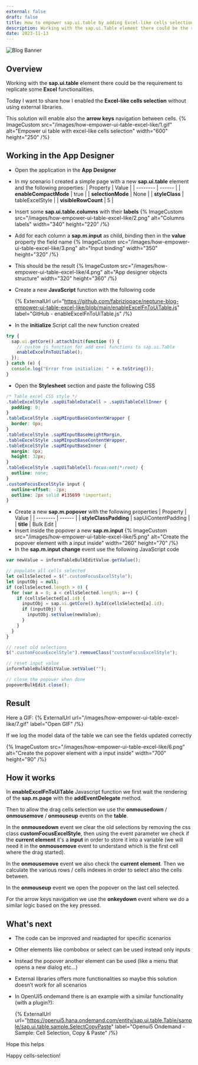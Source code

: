 ```yaml
---
external: false
draft: false
title: How to empower sap.ui.table by adding Excel-like cells selection and arrow keys navigation without external libraries
description: Working with the sap.ui.Table element there could be the requirement to replicate some Excel functionalities. Today I want to share how I enabled the Excel-like cells selection without using external libraries.
date: 2023-11-13
---
```


![Blog Banner](/images/how-empower-ui-table-excel-like/banner.png)

## Overview

Working with the **sap.ui.table** element there could be the requirement to replicate some **Excel** functionalities.

Today I want to share how I enabled the **Excel-like cells selection** without using external libraries.

This solution will enable also the **arrow keys** navigation between cells.
{% ImageCustom src="/images/how-empower-ui-table-excel-like/1.gif" alt="Empower ui table with excel-like cells selection" width="600" height="250" /%}

## Working in the App Designer

- Open the application in the **App Designer**
- In my scenario I created a simple page with a new **sap.ui.table** element and the following properties:
  | Property | Value |
  | -------- | ------ |
  | **enableCompactMode** | true |
  | **selectionMode** | None |
  | **styleClass** | tableExcelStyle |
  | **visibleRowCount** | 5 |
- Insert some **sap.ui.table.columns** with their **labels**
  {% ImageCustom src="/images/how-empower-ui-table-excel-like/2.png" alt="Columns labels" width="340" height="220" /%}
- Add for each column a **sap.m.input** as child, binding then in the **value** property the field name
  {% ImageCustom src="/images/how-empower-ui-table-excel-like/3.png" alt="Input binding" width="350" height="320" /%}
- This should be the result
  {% ImageCustom src="/images/how-empower-ui-table-excel-like/4.png" alt="App designer objects structure" width="320" height="360" /%}
- Create a new **JavaScript** function with the following code

  {% ExternalUrl url="https://github.com/fabriziopace/neptune-blog-empower-ui-table-excel-like/blob/main/enableExcelFnToUiTable.js" label="GitHub - enableExcelFnToUiTable.js" /%}

- In the **initialize** Script call the new function created

```javascript
try {
  sap.ui.getCore().attachInit(function () {
    // custom js function for add exel functions to sap.ui.Table
    enableExcelFnToUiTable();
  });
} catch (e) {
  console.log("Error from initialize: " + e.toString());
}
```

- Open the **Stylesheet** section and paste the following CSS

```css
/* Table excel CSS style */
.tableExcelStyle .sapUiTableDataCell > .sapUiTableCellInner {
  padding: 0;
}
.tableExcelStyle .sapMInputBaseContentWrapper {
  border: 0px;
}
.tableExcelStyle .sapMInputBaseHeightMargin,
.tableExcelStyle .sapMInputBaseContentWrapper,
.tableExcelStyle .sapMInputBaseInner {
  margin: 0px;
  height: 32px;
}
.tableExcelStyle .sapUiTableCell:focus:not(*:root) {
  outline: none;
}
.customFocusExcelStyle input {
  outline-offset: -2px;
  outline: 2px solid #135699 !important;
}
```

- Create a new **sap.m.popover** with the following properties
  | Property | Value |
  | -------- | ------ |
  | **styleClassPadding** | sapUiContentPadding |
  | **title** | Bulk Edit |
- Insert inside the popover a new **sap.m.input**
  {% ImageCustom src="/images/how-empower-ui-table-excel-like/5.png" alt="Create the popover element with a input inside" width="260" height="70" /%}
- In the **sap.m.input change** event use the following JavaScript code

```javascript
var newValue = informTableBulkEditValue.getValue();

// populate all cells selected
let cellsSelected = $(".customFocusExcelStyle");
let inputObj = null;
if (cellsSelected.length > 0) {
  for (var a = 0; a < cellsSelected.length; a++) {
    if (cellsSelected[a].id) {
      inputObj = sap.ui.getCore().byId(cellsSelected[a].id);
      if (inputObj) {
        inputObj.setValue(newValue);
      }
    }
  }
}

// reset old selections
$(".customFocusExcelStyle").removeClass("customFocusExcelStyle");

// reset input value
informTableBulkEditValue.setValue("");

// close the popover when done
popoverBulkEdit.close();
```

## Result

Here a GIF:
{% ExternalUrl url="/images/how-empower-ui-table-excel-like/7.gif" label="Open GIF" /%}

If we log the model data of the table we can see the fields updated correctly

{% ImageCustom src="/images/how-empower-ui-table-excel-like/6.png" alt="Create the popover element with a input inside" width="700" height="90" /%}

## How it works

In **enableExcelFnToUiTable** Javascript function we first wait the rendering of the **sap.m.page** with the **addEventDelegate** method.

Then to allow the drag cells selection we use the **onmousedown** / **onmousemove** / **onmouseup** events on the **table**.

In the **onmousedown** event we clear the old selections by removing the css class **customFocusExcelStyle**, then using the event parameter we check if the **current element** it's a **input** in order to store it into a variable (we will need it in the **onmousemove** event to understand which is the first cell where the drag started).

In the **onmousemove** event we also check the **current element**. Then we calculate the various rows / cells indexes in order to select also the cells between.

In the **onmouseup** event we open the popover on the last cell selected.

For the arrow keys navigation we use the **onkeydown** event where we do a similar logic based on the key pressed.

## What's next

- The code can be improved and readapted for specific scenarios
- Other elements like combobox or select can be used instead only inputs
- Instead the popover another element can be used (like a menu that opens a new dialog etc...)
- External libraries offers more functionalities so maybe this solution doesn’t work for all scenarios
- In OpenUI5 ondemand there is an example with a similar functionality (with a plugin?):

  {% ExternalUrl url="https://openui5.hana.ondemand.com/entity/sap.ui.table.Table/sample/sap.ui.table.sample.SelectCopyPaste" label="Openui5 Ondemand - Sample: Cell Selection, Copy & Paste" /%}

Hope this helps

Happy cells-selection!
